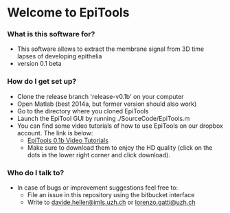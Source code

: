# Welcome to EpiTools #

### What is this software for? ###

* This software allows to extract the membrane signal from 3D time lapses of developing epithelia
* version 0.1 beta

### How do I get set up? ###

* Clone the release branch 'release-v0.1b' on your computer
* Open Matlab (best 2014a, but former version should also work)
* Go to the directory where you cloned EpiTools
* Launch the EpiTool GUI by running ./SourceCode/EpiTools.m
* You can find some video tutorials of how to use EpiTools on our dropbox account. The link is below:
    * [EpiTools 0.1b Video Tutorials](https://www.dropbox.com/sh/wpezw6t7lma5d4f/AAD4QKHwtk61sgE2gxMLp0Vva)
    * Make sure to download them to enjoy the HD quality (click on the dots in the lower right corner and click download).  

### Who do I talk to? ###

* In case of bugs or improvement suggestions feel free to:
    * File an issue in this repository using the bitbucket interface
    * Write to davide.heller@imls.uzh.ch or lorenzo.gatti@uzh.ch